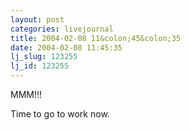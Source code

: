 ```yaml
---
layout: post
categories: livejournal
title: 2004-02-08 11&colon;45&colon;35
date: 2004-02-08 11:45:35
lj_slug: 123255
lj_id: 123255
---
```

MMM!!!  



Time to go to work now.
